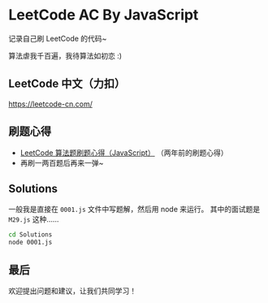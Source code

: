 # LeetCode AC By JavaScript

记录自己刷 LeetCode 的代码~

算法虐我千百遍，我待算法如初恋 :)

## LeetCode 中文（力扣）

https://leetcode-cn.com/

## 刷题心得

* [LeetCode 算法题刷题心得（JavaScript）](https://www.jianshu.com/p/8876704ea9c8) （两年前的刷题心得）
* 再刷一两百题后再来一弹~

## Solutions

一般我是直接在 `0001.js` 文件中写题解，然后用 node 来运行。
其中的面试题是 `M29.js` 这种……

```bash
cd Solutions
node 0001.js
```

## 最后

欢迎提出问题和建议，让我们共同学习！
